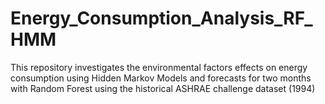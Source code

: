 # Energy_Consumption_Analysis_RF_HMM
This repository investigates the environmental factors effects on energy consumption using Hidden Markov Models and forecasts for two months with Random Forest using the historical ASHRAE challenge dataset (1994)
